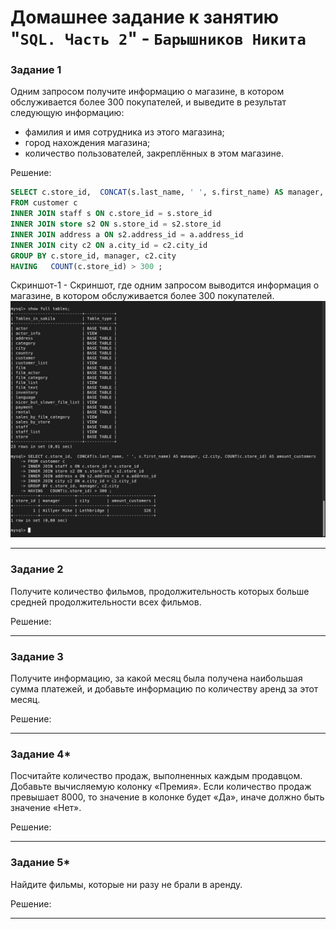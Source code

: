 # Домашнее задание к занятию "`SQL. Часть 2`" - `Барышников Никита`


### Задание 1

Одним запросом получите информацию о магазине, в котором обслуживается более 300 покупателей, и выведите в результат следующую информацию: 
- фамилия и имя сотрудника из этого магазина;
- город нахождения магазина;
- количество пользователей, закреплённых в этом магазине.

Решение:

```sql
SELECT c.store_id,  CONCAT(s.last_name, ' ', s.first_name) AS manager, c2.city, COUNT(c.store_id) AS amount_customers
FROM customer c
INNER JOIN staff s ON c.store_id = s.store_id
INNER JOIN store s2 ON s.store_id = s2.store_id
INNER JOIN address a ON s2.address_id = a.address_id 
INNER JOIN city c2 ON a.city_id = c2.city_id 
GROUP BY c.store_id, manager, c2.city
HAVING   COUNT(c.store_id) > 300 ;
```

Скриншот-1 - Скриншот, где одним запросом выводится информация о магазине, в котором обслуживается более 300 покупателей.
![Скриншот-1](https://github.com/BaryshnikovNV/Databases-and-information-security/blob/main/img/12-04/12.4.1_Скриншот,_где_одним_запросом_выводится_информация_о_магазине,_в_котором_обслуживается_более_300_покупателей.png)

---

### Задание 2

Получите количество фильмов, продолжительность которых больше средней продолжительности всех фильмов.

Решение:



---

### Задание 3

Получите информацию, за какой месяц была получена наибольшая сумма платежей, и добавьте информацию по количеству аренд за этот месяц.

Решение:



---

### Задание 4*

Посчитайте количество продаж, выполненных каждым продавцом. Добавьте вычисляемую колонку «Премия». Если количество продаж превышает 8000, то значение в колонке будет «Да», иначе должно быть значение «Нет».

Решение:



---

### Задание 5*

Найдите фильмы, которые ни разу не брали в аренду.

Решение:



---